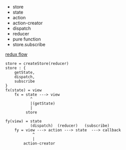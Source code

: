 - store 
- state
- action
- action-creator
- dispatch
- reducer
- pure function
- store.subscribe

[redux flow](http://www.ruanyifeng.com/blogimg/asset/2016/bg2016091802.jpg)
```
store = createStore(reducer)
store : {
	getState,
	dispatch,
	subscribe
}
fx(state) = view
	fx = state ---> view
		   ^
		   |(getState)
		   |
		 store

fy(view) = state
	       (dispatch)  (reducer)   (subscribe)
	fy = view ---> action ---> state  ---> callback
			^
			|
		action-creator
```
